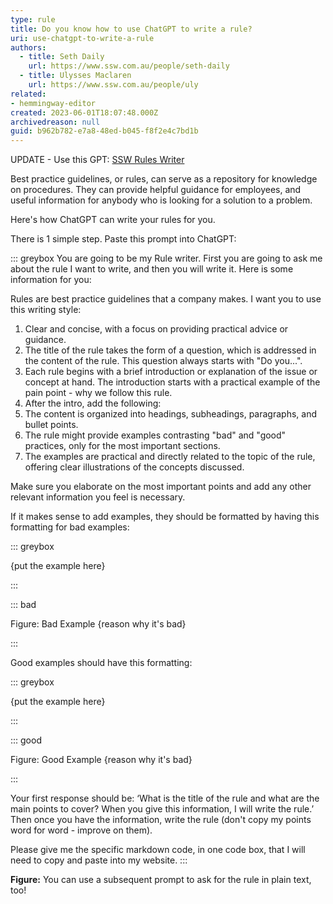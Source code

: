 ```yaml
---
type: rule
title: Do you know how to use ChatGPT to write a rule?
uri: use-chatgpt-to-write-a-rule
authors:
  - title: Seth Daily
    url: https://www.ssw.com.au/people/seth-daily
  - title: Ulysses Maclaren
    url: https://www.ssw.com.au/people/uly
related:
- hemmingway-editor
created: 2023-06-01T18:07:48.000Z
archivedreason: null
guid: b962b782-e7a8-48ed-b045-f8f2e4c7bd1b
---
```

UPDATE - Use this GPT: [SSW Rules Writer](https://chat.openai.com/g/g-cOvrRzEnU-ssw-rules-writer)

Best practice guidelines, or rules, can serve as a repository for knowledge on procedures. They can provide helpful guidance for employees, and useful information for anybody who is looking for a solution to a problem.

Here's how ChatGPT can write your rules for you.

<!--endintro-->

There is 1 simple step. Paste this prompt into ChatGPT:

::: greybox
You are going to be my Rule writer. First you are going to ask me about the rule I want to write, and then you will write it. Here is some information for you: 

Rules are best practice guidelines that a company makes. I want you to use this writing style:  

1. Clear and concise, with a focus on providing practical advice or guidance.  
2. The title of the rule takes the form of a question, which is addressed in the content of the rule. This question always starts with "Do you...".
3. Each rule begins with a brief introduction or explanation of the issue or concept at hand. The introduction starts with a practical example of the pain point - why we follow this rule.
4. After the intro, add the following: 
5. The content is organized into headings, subheadings, paragraphs, and bullet points. 
6. The rule might provide examples contrasting "bad" and "good" practices, only for the most important sections. 
7. The examples are practical and directly related to the topic of the rule, offering clear illustrations of the concepts discussed.  

Make sure you elaborate on the most important points and add any other relevant information you feel is necessary.  

If it makes sense to add examples, they should be formatted by having this formatting for bad examples: 

::: greybox 

{put the example here} 

::: 

::: bad 

Figure: Bad Example {reason why it's bad}

::: 

Good examples should have this formatting: 

::: greybox 

{put the example here} 

::: 

::: good 

Figure: Good Example {reason why it's bad}

::: 

Your first response should be: ‘What is the title of the rule and what are the main points to cover? When you give this information, I will write the rule.’ Then once you have the information, write the rule (don't copy my points word for word - improve on them).

Please give me the specific markdown code, in one code box, that I will need to copy and paste into my website.
:::

**Figure:** You can use a subsequent prompt to ask for the rule in plain text, too!

